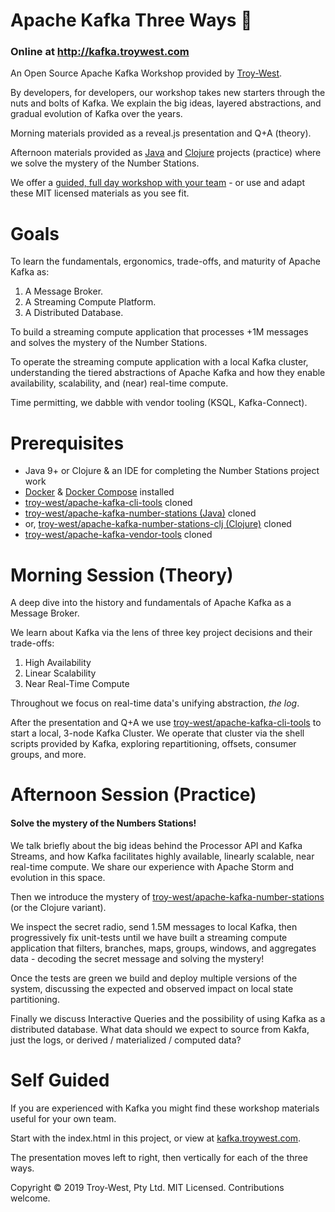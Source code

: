 # Apache Kafka Three Ways :rocket:
### Online at http://kafka.troywest.com

An Open Source Apache Kafka Workshop provided by [Troy-West](http://www.troywest.com).

By developers, for developers, our workshop takes new starters through the nuts and bolts of Kafka. We explain the big ideas, layered abstractions, and gradual evolution of Kafka over the years.

Morning materials provided as a reveal.js presentation and Q+A (theory).

Afternoon materials provided as [Java](https://github.com/troy-west/apache-kafka-number-stations) and [Clojure](https://github.com/troy-west/apache-kafka-number-stations-clj) projects (practice) where we solve the mystery of the Number Stations.
 
We offer a [guided, full day workshop with your team](http://www.troywest.com/workshops) - or use and adapt these MIT licensed materials as you see fit.

# Goals

To learn the fundamentals, ergonomics, trade-offs, and maturity of Apache Kafka as:

 1. A Message Broker.
 2. A Streaming Compute Platform.
 3. A Distributed Database.
 
To build a streaming compute application that processes +1M messages and solves the mystery of the Number Stations.

To operate the streaming compute application with a local Kafka cluster, understanding the tiered abstractions of Apache Kafka and how they enable availability, scalability, and (near) real-time compute.

Time permitting, we dabble with vendor tooling (KSQL, Kafka-Connect).

# Prerequisites

* Java 9+ or Clojure & an IDE for completing the Number Stations project work
* [Docker](https://www.docker.com/) & [Docker Compose](https://docs.docker.com/compose/install/) installed
* [troy-west/apache-kafka-cli-tools](https://github.com/troy-west/apache-kafka-cli-tools) cloned
* [troy-west/apache-kafka-number-stations (Java)](https://github.com/troy-west/apache-kafka-number-stations) cloned
* or, [troy-west/apache-kafka-number-stations-clj (Clojure)](https://github.com/troy-west/apache-kafka-number-stations-clj) cloned
* [troy-west/apache-kafka-vendor-tools](https://github.com/troy-west/apache-kafka-vendor-tools) cloned

# Morning Session (Theory)

A deep dive into the history and fundamentals of Apache Kafka as a Message Broker.

We learn about Kafka via the lens of three key project decisions and their trade-offs:

1. High Availability
2. Linear Scalability
3. Near Real-Time Compute

Throughout we focus on real-time data's unifying abstraction, *the log*.

After the presentation and Q+A we use [troy-west/apache-kafka-cli-tools](https://github.com/troy-west/apache-kafka-cli-tools) to 
start a local, 3-node Kafka Cluster. We operate that cluster via the shell scripts provided by Kafka, exploring repartitioning, offsets, consumer groups, and more.

# Afternoon Session (Practice)

#### Solve the mystery of the Numbers Stations!

We talk briefly about the big ideas behind the Processor API and Kafka Streams, and how Kafka facilitates highly available, linearly scalable, near real-time compute. We share our experience with Apache Storm and evolution in this space.

Then we introduce the mystery of 
[troy-west/apache-kafka-number-stations](https://github.com/troy-west/apache-kafka-number-stations) (or the Clojure variant).

We inspect the secret radio, send 1.5M messages to local Kafka, then progressively fix unit-tests until we have
built a streaming compute application that filters, branches, maps, groups, windows, and aggregates data - decoding the secret message and solving the mystery!

Once the tests are green we build and deploy multiple versions of the system, discussing the expected and observed impact
on local state partitioning.

Finally we discuss Interactive Queries and the possibility of using Kafka as a distributed database. What data should we expect to source from Kakfa, just the logs, or derived / materialized / computed data? 

# Self Guided

If you are experienced with Kafka you might find these workshop materials useful for your own team.

Start with the index.html in this project, or view at [kafka.troywest.com](http://kafka.troywest.com).

The presentation moves left to right, then vertically for each of the three ways.

Copyright © 2019 Troy-West, Pty Ltd. MIT Licensed. Contributions welcome.